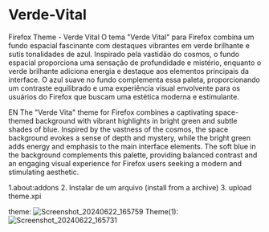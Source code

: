 # Verde-Vital
Firefox Theme - Verde Vital
O tema "Verde Vital" para Firefox combina um fundo espacial fascinante com destaques vibrantes em verde brilhante e sutis tonalidades de azul. Inspirado pela vastidão do cosmos, o fundo espacial proporciona uma sensação de profundidade e mistério, enquanto o verde brilhante adiciona energia e destaque aos elementos principais da interface. O azul suave no fundo complementa essa paleta, proporcionando um contraste equilibrado e uma experiência visual envolvente para os usuários do Firefox que buscam uma estética moderna e estimulante.

EN
The "Verde Vita" theme for Firefox combines a captivating space-themed background with vibrant highlights in bright green and subtle shades of blue. Inspired by the vastness of the cosmos, the space background evokes a sense of depth and mystery, while the bright green adds energy and emphasis to the main interface elements. The soft blue in the background complements this palette, providing balanced contrast and an engaging visual experience for Firefox users seeking a modern and stimulating aesthetic.


1.about:addons
2. Instalar de um arquivo (install from a archive)
3. upload theme.xpi

theme:
![Screenshot_20240622_165759](https://github.com/DionatanFelipe/Verde-Vital/assets/122566200/51972911-e59e-47a9-8ed4-c2a2f0716efb)
Theme(1):
![Screenshot_20240622_165731](https://github.com/DionatanFelipe/Verde-Vital/assets/122566200/3b3079f5-241d-4c96-b573-ad6faee43679)
